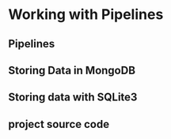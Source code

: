 # Working with Pipelines

## Pipelines

## Storing Data in MongoDB

## Storing data with SQLite3

## project source code

